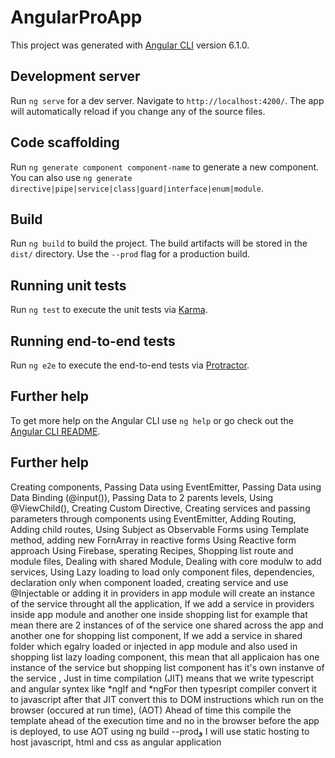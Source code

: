 # AngularProApp

This project was generated with [Angular CLI](https://github.com/angular/angular-cli) version 6.1.0.

## Development server

Run `ng serve` for a dev server. Navigate to `http://localhost:4200/`. The app will automatically reload if you change any of the source files.

## Code scaffolding

Run `ng generate component component-name` to generate a new component. You can also use `ng generate directive|pipe|service|class|guard|interface|enum|module`.

## Build

Run `ng build` to build the project. The build artifacts will be stored in the `dist/` directory. Use the `--prod` flag for a production build.

## Running unit tests

Run `ng test` to execute the unit tests via [Karma](https://karma-runner.github.io).

## Running end-to-end tests

Run `ng e2e` to execute the end-to-end tests via [Protractor](http://www.protractortest.org/).

## Further help

To get more help on the Angular CLI use `ng help` or go check out the [Angular CLI README](https://github.com/angular/angular-cli/blob/master/README.md).

## Further help
Creating components,
Passing Data using EventEmitter,
Passing Data using Data Binding (@input()),
Passing Data to 2 parents levels,
Using @ViewChild(),
Creating Custom Directive,
Creating services and passing parameters through components using EventEmitter,
Adding Routing,
Adding child routes,
Using Subject as Observable
Forms using Template method,
adding new FornArray in reactive forms
Using Reactive form approach
Using Firebase,
sperating Recipes, Shopping list route and module files,
Dealing with shared Module,
Dealing with core modulw to add services,
Using Lazy loading to load only component files, dependencies, declaration only when component loaded,
creating service and use @Injectable or adding it in providers in app module will create an instance of the service throught all the application,
If we add a service in providers inside app module and another one inside shopping list for example that mean
there are 2 instances of of the service one shared across the app and another one for shopping list component,
If we add a service in shared folder which egalry loaded or injected in app module and also used in shopping list lazy loading component, this mean that all applicaion has one instance of the service but shopping list component has it's own instanve of the service ,
Just in time compilation (JIT) means that we write typescript and angular syntex like *ngIf and *ngFor then typesript compiler convert it to javascript after that JIT convert this to DOM instructions which run on the browser (occured at run time),
(AOT) Ahead of time this compile the template ahead of the execution time and no in the browser before the app is deployed,
to use AOT using ng build --prodو
I will use static hosting to host javascript, html and css as angular application





